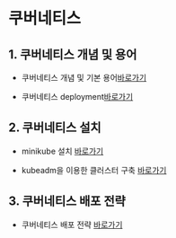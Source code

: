 # 쿠버네티스
## 1. 쿠버네티스 개념 및 용어

* 쿠버네티스 개념 및 기본 용어[바로가기](./kubernetes.md)

* 쿠버네티스 deployment[바로가기](./deployment.md)

## 2. 쿠버네티스 설치

* minikube 설치 [바로가기](./kubernetes-install.md)

* kubeadm을 이용한 클러스터 구축 [바로가기](./kuberadm.md)

## 3. 쿠버네티스 배포 전략

* 쿠버네티스 배포 전략 [바로가기](./deploymentstrategies.md)
